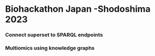 # Biohackathon Japan -Shodoshima 2023

### Connect superset to SPARQL endpoints

### Multiomics using knowledge graphs
